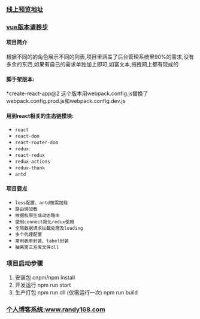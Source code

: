   ### <a target="_blank" href="http://www.superbear.cn">线上预览地址</a>
  ### <a target="_blank" href="https://github.com/loveRandy/vue-cli3.0-vueadmin">vue版本请移步</a>
  
#### 项目简介
根据不同的的角色展示不同的列表,项目里涵盖了后台管理系统里90%的需求,没有多余的东西,如果有自己的需求单独加上即可,如富文本,拖拽网上都有现成的
#### 脚手架版本:
 *create-react-app@2
 这个版本用webpack.config.js替换了webpack.config.prod.js和webpack.config.dev.js
 
 #### 用到react相关的生态链模块:
  * `react`
  * `react-dom`
  * `react-router-dom`
  * `redux`: 
  * `react-redux`
  * `redux-actions`
  * `redux-thunk`
  * `antd`
 
 #### 项目要点
  * `less配置、antd按需加载`
  * `路由懒加载`
  * `根据权限生成动态路由`
  * `使用connect简化redux使用`
  * `全局数据请求拦截处理及loading`
  * `多个代理配置`
  * `常用表单封装、tabel封装`
  * `抽离第三方库文件dll`
  
  ### 项目启动步骤
1. 安装包
   cnpm/npm install 
2. 开发运行
  npm run start
3. 生产打包
  npm run dll (仅需运行一次)
  npm run build
  

### <a target="_blank" href="http://www.randy168.com">个人博客系统:www.randy168.com</a>
